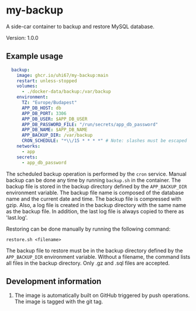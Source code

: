 my-backup
=========

A side-car container to backup and restore MySQL database.

Version: 1.0.0

Example usage
-------------

```yml
  backup:
    image: ghcr.io/uhi67/my-backup:main
    restart: unless-stopped
    volumes:
      - ./docker-data/backup:/var/backup
    environment:
      TZ: "Europe/Budapest"
      APP_DB_HOST: db
      APP_DB_PORT: 3306
      APP_DB_USER: $APP_DB_USER
      APP_DB_PASSWORD_FILE: "/run/secrets/app_db_password"
      APP_DB_NAME: $APP_DB_NAME
      APP_BACKUP_DIR: /var/backup
      CRON_SCHEDULE: "*\\/15 * * * *" # Note: slashes must be escaped
    networks:
      - app
    secrets:
      - app_db_password
```

The scheduled backup operation is performed by the `cron` service. Manual backup can be done any time by running `backup.sh` in the container.
The backup file is stored in the backup directory defined by the `APP_BACKUP_DIR` environment variable.
The backup file name is composed of the database name and the current date and time. The backup file is compressed with gzip.
Also, a log file is created in the backup directory with the same name as the backup file. In addition, the last log file is always copied to there as 'last.log'. 

Restoring can be done manually by running the following command:

`restore.sh <filename>`

The backup file to restore must be in the backup directory defined by the `APP_BACKUP_DIR` environment variable.
Without a filename, the command lists all files in the backup directory.
Only .gz and .sql files are accepted.

Development information
-----------------------

1. The image is automatically built on GitHub triggered by push operations. The image is tagged with the git tag.
